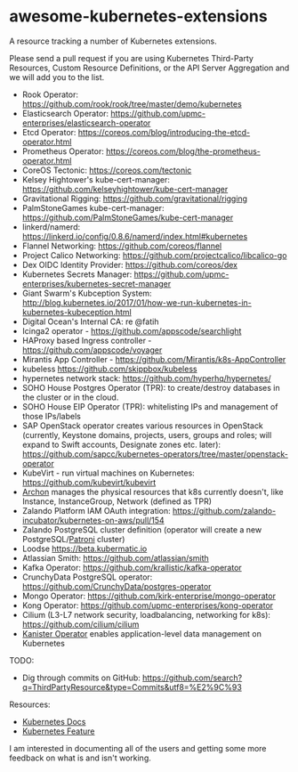 # awesome-kubernetes-extensions


A resource tracking a number of Kubernetes extensions.

Please send a pull request if you are using Kubernetes Third-Party Resources, Custom Resource Definitions, or the API Server Aggregation and we will add you to the list.

- Rook Operator: https://github.com/rook/rook/tree/master/demo/kubernetes
- Elasticsearch Operator: https://github.com/upmc-enterprises/elasticsearch-operator
- Etcd Operator: https://coreos.com/blog/introducing-the-etcd-operator.html
- Prometheus Operator: https://coreos.com/blog/the-prometheus-operator.html
- CoreOS Tectonic: https://coreos.com/tectonic
- Kelsey Hightower's kube-cert-manager: https://github.com/kelseyhightower/kube-cert-manager 
- Gravitational Rigging: https://github.com/gravitational/rigging
- PalmStoneGames kube-cert-manager: https://github.com/PalmStoneGames/kube-cert-manager
- linkerd/namerd: https://linkerd.io/config/0.8.6/namerd/index.html#kubernetes
- Flannel Networking: https://github.com/coreos/flannel
- Project Calico Networking: https://github.com/projectcalico/libcalico-go
- Dex OIDC Identity Provider: https://github.com/coreos/dex
- Kubernetes Secrets Manager:  https://github.com/upmc-enterprises/kubernetes-secret-manager
- Giant Swarm's Kubception System: http://blog.kubernetes.io/2017/01/how-we-run-kubernetes-in-kubernetes-kubeception.html
- Digital Ocean's Internal CA: re @fatih
- Icinga2 operator - https://github.com/appscode/searchlight
- HAProxy based Ingress controller - https://github.com/appscode/voyager
- Mirantis App Controller - https://github.com/Mirantis/k8s-AppController
- kubeless https://github.com/skippbox/kubeless 
- hypernetes network stack: https://github.com/hyperhq/hypernetes/
- SOHO House Postgres Operator (TPR): to create/destroy databases in the cluster or in the cloud.
- SOHO House EIP Operator (TPR): whitelisting IPs and management of those IPs/labels
- SAP OpenStack operator creates various resources in OpenStack (currently, Keystone domains, projects, users, groups and roles; will expand to Swift accounts, Designate zones etc. later): https://github.com/sapcc/kubernetes-operators/tree/master/openstack-operator
- KubeVirt - run virtual machines on Kubernetes: https://github.com/kubevirt/kubevirt
- [Archon](http://github.com/kubeup/archon) manages the physical resources that k8s currently doesn't, like Instance, InstanceGroup, Network (defined as TPR)
- Zalando Platform IAM OAuth integration: https://github.com/zalando-incubator/kubernetes-on-aws/pull/154
- Zalando PostgreSQL cluster definition (operator will create a new PostgreSQL/[Patroni](https://github.com/zalando/patroni) cluster)
- Loodse https://beta.kubermatic.io
- Atlassian Smith: https://github.com/atlassian/smith
- Kafka Operator: https://github.com/krallistic/kafka-operator
- CrunchyData PostgreSQL operator: https://github.com/CrunchyData/postgres-operator
- Mongo Operator: https://github.com/kirk-enterprise/mongo-operator
- Kong Operator: https://github.com/upmc-enterprises/kong-operator
- Cilium (L3-L7 network security, loadbalancing, networking for k8s): https://github.com/cilium/cilium
- [Kanister Operator](https://github.com/kanisterio/kanister) enables application-level data management on Kubernetes

TODO:
- Dig through commits on GitHub: https://github.com/search?q=ThirdPartyResource&type=Commits&utf8=%E2%9C%93

Resources:
- [Kubernetes Docs](https://kubernetes.io/docs/user-guide/thirdpartyresources/)
- [Kubernetes Feature](https://github.com/kubernetes/features/issues/95)

I am interested in documenting all of the users and getting some more feedback on what is and isn't working.
